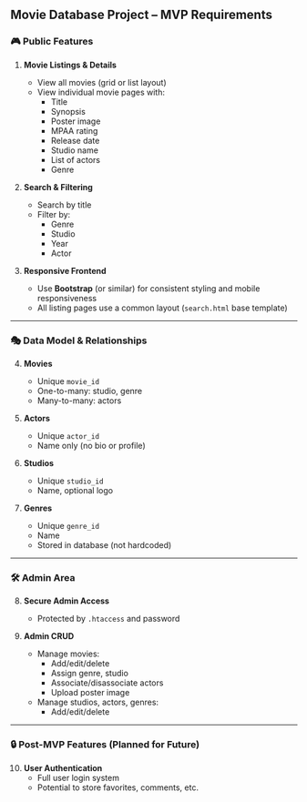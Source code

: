 ## Movie Database Project – MVP Requirements

### 🎮 Public Features

1. **Movie Listings & Details**
   - View all movies (grid or list layout)
   - View individual movie pages with:
     * Title
     * Synopsis
     * Poster image
     * MPAA rating
     * Release date
     * Studio name
     * List of actors
     * Genre

2. **Search & Filtering**
   - Search by title
   - Filter by:
     * Genre
     * Studio
     * Year
     * Actor

3. **Responsive Frontend**
   - Use **Bootstrap** (or similar) for consistent styling and mobile responsiveness
   - All listing pages use a common layout (`search.html` base template)

---

### 🎭 Data Model & Relationships

4. **Movies**
   - Unique `movie_id`
   - One-to-many: studio, genre
   - Many-to-many: actors

5. **Actors**
   - Unique `actor_id`
   - Name only (no bio or profile)

6. **Studios**
   - Unique `studio_id`
   - Name, optional logo

7. **Genres**
   - Unique `genre_id`
   - Name
   - Stored in database (not hardcoded)

---

### 🛠 Admin Area

8. **Secure Admin Access**
   - Protected by `.htaccess` and password

9. **Admin CRUD**
   - Manage movies:
     * Add/edit/delete
     * Assign genre, studio
     * Associate/disassociate actors
     * Upload poster image
   - Manage studios, actors, genres:
     * Add/edit/delete

---

### 🔒 Post-MVP Features (Planned for Future)

10. **User Authentication**
    - Full user login system
    - Potential to store favorites, comments, etc.

